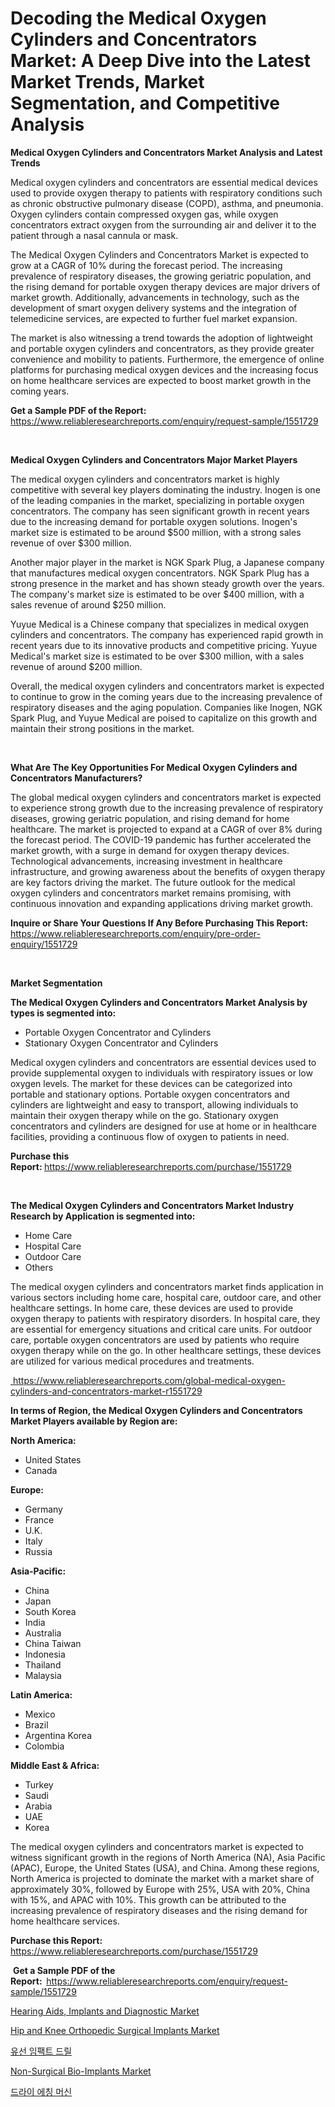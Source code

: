 <p><h1>Decoding the Medical Oxygen Cylinders and Concentrators Market: A Deep Dive into the Latest Market Trends, Market Segmentation, and Competitive Analysis</h1></p><p><strong>Medical Oxygen Cylinders and Concentrators Market Analysis and Latest Trends</strong></p>
<p><p>Medical oxygen cylinders and concentrators are essential medical devices used to provide oxygen therapy to patients with respiratory conditions such as chronic obstructive pulmonary disease (COPD), asthma, and pneumonia. Oxygen cylinders contain compressed oxygen gas, while oxygen concentrators extract oxygen from the surrounding air and deliver it to the patient through a nasal cannula or mask.</p><p>The Medical Oxygen Cylinders and Concentrators Market is expected to grow at a CAGR of 10% during the forecast period. The increasing prevalence of respiratory diseases, the growing geriatric population, and the rising demand for portable oxygen therapy devices are major drivers of market growth. Additionally, advancements in technology, such as the development of smart oxygen delivery systems and the integration of telemedicine services, are expected to further fuel market expansion.</p><p>The market is also witnessing a trend towards the adoption of lightweight and portable oxygen cylinders and concentrators, as they provide greater convenience and mobility to patients. Furthermore, the emergence of online platforms for purchasing medical oxygen devices and the increasing focus on home healthcare services are expected to boost market growth in the coming years.</p></p>
<p><strong>Get a Sample PDF of the Report:&nbsp;</strong> <a href="https://www.reliableresearchreports.com/enquiry/request-sample/1551729">https://www.reliableresearchreports.com/enquiry/request-sample/1551729</a></p>
<p>&nbsp;</p>
<p><strong>Medical Oxygen Cylinders and Concentrators Major Market Players</strong></p>
<p><p>The medical oxygen cylinders and concentrators market is highly competitive with several key players dominating the industry. Inogen is one of the leading companies in the market, specializing in portable oxygen concentrators. The company has seen significant growth in recent years due to the increasing demand for portable oxygen solutions. Inogen's market size is estimated to be around $500 million, with a strong sales revenue of over $300 million.</p><p>Another major player in the market is NGK Spark Plug, a Japanese company that manufactures medical oxygen concentrators. NGK Spark Plug has a strong presence in the market and has shown steady growth over the years. The company's market size is estimated to be over $400 million, with a sales revenue of around $250 million.</p><p>Yuyue Medical is a Chinese company that specializes in medical oxygen cylinders and concentrators. The company has experienced rapid growth in recent years due to its innovative products and competitive pricing. Yuyue Medical's market size is estimated to be over $300 million, with a sales revenue of around $200 million.</p><p>Overall, the medical oxygen cylinders and concentrators market is expected to continue to grow in the coming years due to the increasing prevalence of respiratory diseases and the aging population. Companies like Inogen, NGK Spark Plug, and Yuyue Medical are poised to capitalize on this growth and maintain their strong positions in the market.</p></p>
<p>&nbsp;</p>
<p><strong>What Are The Key Opportunities For Medical Oxygen Cylinders and Concentrators Manufacturers?</strong></p>
<p><p>The global medical oxygen cylinders and concentrators market is expected to experience strong growth due to the increasing prevalence of respiratory diseases, growing geriatric population, and rising demand for home healthcare. The market is projected to expand at a CAGR of over 8% during the forecast period. The COVID-19 pandemic has further accelerated the market growth, with a surge in demand for oxygen therapy devices. Technological advancements, increasing investment in healthcare infrastructure, and growing awareness about the benefits of oxygen therapy are key factors driving the market. The future outlook for the medical oxygen cylinders and concentrators market remains promising, with continuous innovation and expanding applications driving market growth.</p></p>
<p><strong>Inquire or Share Your Questions If Any Before Purchasing This Report:</strong> <a href="https://www.reliableresearchreports.com/enquiry/pre-order-enquiry/1551729">https://www.reliableresearchreports.com/enquiry/pre-order-enquiry/1551729</a></p>
<p>&nbsp;</p>
<p><strong>Market Segmentation</strong></p>
<p><strong>The Medical Oxygen Cylinders and Concentrators Market Analysis by types is segmented into:</strong></p>
<p><ul><li>Portable Oxygen Concentrator and Cylinders</li><li>Stationary Oxygen Concentrator and Cylinders</li></ul></p>
<p><p>Medical oxygen cylinders and concentrators are essential devices used to provide supplemental oxygen to individuals with respiratory issues or low oxygen levels. The market for these devices can be categorized into portable and stationary options. Portable oxygen concentrators and cylinders are lightweight and easy to transport, allowing individuals to maintain their oxygen therapy while on the go. Stationary oxygen concentrators and cylinders are designed for use at home or in healthcare facilities, providing a continuous flow of oxygen to patients in need.</p></p>
<p><strong>Purchase this Report:&nbsp;</strong><a href="https://www.reliableresearchreports.com/purchase/1551729">https://www.reliableresearchreports.com/purchase/1551729</a></p>
<p>&nbsp;</p>
<p><strong>The Medical Oxygen Cylinders and Concentrators Market Industry Research by Application is segmented into:</strong></p>
<p><ul><li>Home Care</li><li>Hospital Care</li><li>Outdoor Care</li><li>Others</li></ul></p>
<p><p>The medical oxygen cylinders and concentrators market finds application in various sectors including home care, hospital care, outdoor care, and other healthcare settings. In home care, these devices are used to provide oxygen therapy to patients with respiratory disorders. In hospital care, they are essential for emergency situations and critical care units. For outdoor care, portable oxygen concentrators are used by patients who require oxygen therapy while on the go. In other healthcare settings, these devices are utilized for various medical procedures and treatments.</p></p>
<p><a href="https://www.reliableresearchreports.com/global-medical-oxygen-cylinders-and-concentrators-market-r1551729">&nbsp;https://www.reliableresearchreports.com/global-medical-oxygen-cylinders-and-concentrators-market-r1551729</a></p>
<p><strong>In terms of Region, the Medical Oxygen Cylinders and Concentrators Market Players available by Region are:</strong></p>
<p>
    <p> <strong> North America: </strong>
        <ul>
            <li>United States</li>
            <li>Canada</li>
        </ul>
        </p> 
    <p> <strong> Europe: </strong>
        <ul>
            <li>Germany</li>
            <li>France</li>
            <li>U.K.</li>
            <li>Italy</li>
            <li>Russia</li>
        </ul>
        </p> 
    <p> <strong> Asia-Pacific: </strong>
        <ul>
            <li>China</li>
            <li>Japan</li>
            <li>South Korea</li>
            <li>India</li>
            <li>Australia</li>
            <li>China Taiwan</li>
            <li>Indonesia</li>
            <li>Thailand</li>
            <li>Malaysia</li>
        </ul>
        </p> 
    <p> <strong> Latin America: </strong>
        <ul>
            <li>Mexico</li>
            <li>Brazil</li>
            <li>Argentina Korea</li>
            <li>Colombia</li>
        </ul>
        </p> 
    <p> <strong> Middle East & Africa: </strong>
        <ul>
            <li>Turkey</li>
            <li>Saudi</li>
            <li>Arabia</li>
            <li>UAE</li>
            <li>Korea</li>
        </ul>
    </p>
    </p>
<p><p>The medical oxygen cylinders and concentrators market is expected to witness significant growth in the regions of North America (NA), Asia Pacific (APAC), Europe, the United States (USA), and China. Among these regions, North America is projected to dominate the market with a market share of approximately 30%, followed by Europe with 25%, USA with 20%, China with 15%, and APAC with 10%. This growth can be attributed to the increasing prevalence of respiratory diseases and the rising demand for home healthcare services.</p></p>
<p><strong>Purchase this Report: </strong><a href="https://www.reliableresearchreports.com/purchase/1551729">https://www.reliableresearchreports.com/purchase/1551729</a></p>
<p>&nbsp;<strong>Get a Sample PDF of the Report:&nbsp;&nbsp;</strong><a href="https://www.reliableresearchreports.com/enquiry/request-sample/1551729">https://www.reliableresearchreports.com/enquiry/request-sample/1551729</a></p>
<p><strong></strong></p>
<p><p><a href="https://github.com/amayrani15moore/Market-Research-Report-List-1/blob/main/hearing-aids-implants-and-diagnostic-market.md">Hearing Aids, Implants and Diagnostic Market</a></p><p><a href="https://github.com/ChiragRp1/Market-Research-Report-List-6/blob/main/hip-and-knee-orthopedic-surgical-implants-market.md">Hip and Knee Orthopedic Surgical Implants Market</a></p><p><a href="https://github.com/khytkeqagplkzqvh/Market-Research-Report-List-3/blob/main/296981276073.md">유선 임팩트 드릴</a></p><p><a href="https://github.com/abdelrhmankishk22/Market-Research-Report-List-5/blob/main/non-surgical-bio-implants-market.md">Non-Surgical Bio-Implants Market</a></p><p><a href="https://github.com/bvubpqd5241630/Market-Research-Report-List-3/blob/main/381945376072.md">드라이 에칭 머신</a></p></p>